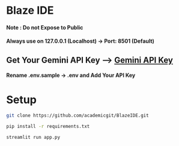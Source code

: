 # Blaze IDE

#### Note : Do not Expose to Public 
#### Always use on 127.0.0.1 (Localhost) -> Port: 8501 (Default)

## Get Your Gemini API Key --> [Gemini API Key](https://aistudio.google.com/)
#### Rename .env.sample -> .env and Add Your API Key

# Setup

```bash
git clone https://github.com/academicgit/BlazeIDE.git
```

```bash
pip install -r requirements.txt
```

```bash
streamlit run app.py
```
